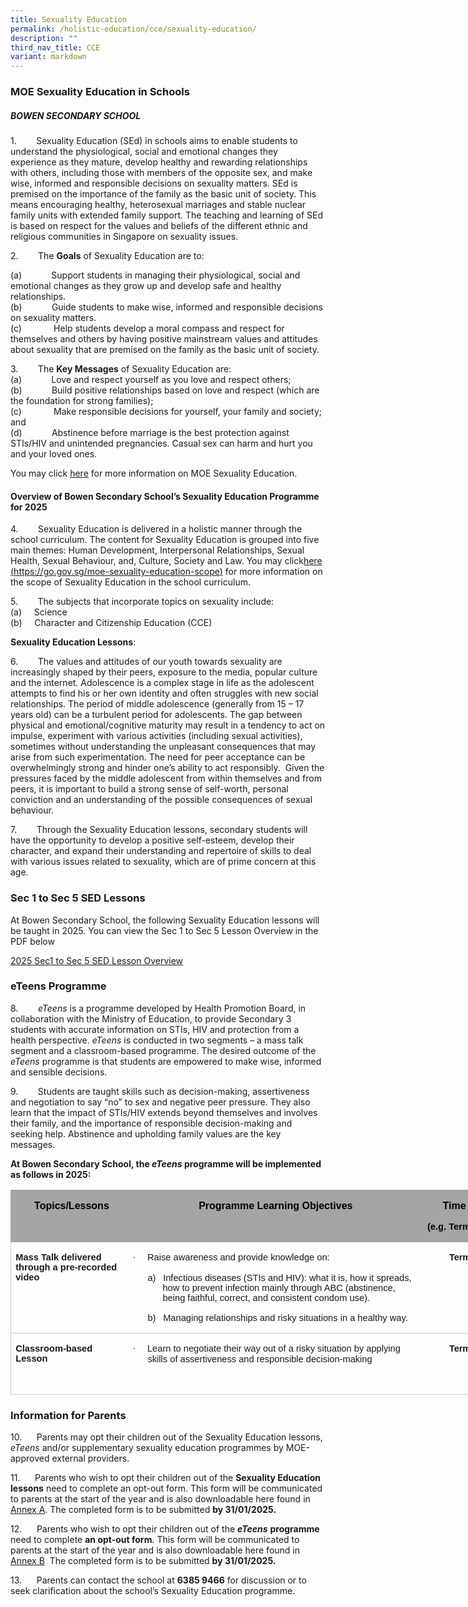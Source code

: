 ```yaml
---
title: Sexuality Education
permalink: /holistic-education/cce/sexuality-education/
description: ""
third_nav_title: CCE
variant: markdown
---
```

### MOE Sexuality Education in Schools

##### BOWEN SECONDARY SCHOOL

1.&nbsp;&nbsp;&nbsp;&nbsp;&nbsp;&nbsp;&nbsp; Sexuality Education (SEd) in schools aims to enable students to understand the physiological, social and emotional changes they experience as they mature, develop healthy and rewarding relationships with others, including those with members of the opposite sex, and make wise, informed and responsible decisions on sexuality matters. SEd is premised on the importance of the family as the basic unit of society. This means encouraging healthy, heterosexual marriages and stable nuclear family units with extended family support. The teaching and learning of SEd is based on respect for the values and beliefs of the different ethnic and religious communities in Singapore on sexuality issues.

2.&nbsp;&nbsp;&nbsp;&nbsp;&nbsp;&nbsp;&nbsp; The **Goals** of Sexuality Education are to:

(a)&nbsp;&nbsp;&nbsp;&nbsp;&nbsp;&nbsp;&nbsp;&nbsp;&nbsp;&nbsp;&nbsp; Support students in managing their physiological, social and emotional changes as they grow up and develop safe and healthy relationships.<br>
(b)&nbsp;&nbsp;&nbsp;&nbsp;&nbsp;&nbsp;&nbsp;&nbsp;&nbsp;&nbsp;&nbsp; Guide students to make wise, informed and responsible decisions on sexuality matters.<br>
(c)&nbsp;&nbsp;&nbsp;&nbsp;&nbsp;&nbsp;&nbsp;&nbsp;&nbsp;&nbsp;&nbsp;&nbsp; Help students develop a moral compass and respect for themselves and others by having positive mainstream values and attitudes about sexuality that are premised on the family as the basic unit of society.<br>

3.&nbsp;&nbsp;&nbsp;&nbsp;&nbsp;&nbsp;&nbsp; The **Key Messages** of Sexuality Education are:<br>
(a)&nbsp;&nbsp;&nbsp;&nbsp;&nbsp;&nbsp;&nbsp;&nbsp;&nbsp;&nbsp;&nbsp; Love and respect yourself as you love and respect others;<br>
(b)&nbsp;&nbsp;&nbsp;&nbsp;&nbsp;&nbsp;&nbsp;&nbsp;&nbsp;&nbsp;&nbsp; Build positive relationships based on love and respect (which are the foundation for strong families);<br>
(c)&nbsp;&nbsp;&nbsp;&nbsp;&nbsp;&nbsp;&nbsp;&nbsp;&nbsp;&nbsp;&nbsp;&nbsp; Make responsible decisions for yourself, your family and society; and<br>
(d)&nbsp;&nbsp;&nbsp;&nbsp;&nbsp;&nbsp;&nbsp;&nbsp;&nbsp;&nbsp;&nbsp; Abstinence before marriage is the best protection against STIs/HIV and unintended pregnancies. Casual sex can harm and hurt you and your loved ones. <br>

You may click [here](https://go.gov.sg/moe-sexuality-education) for more information on MOE Sexuality Education.

#### Overview of Bowen Secondary School’s Sexuality Education Programme for 2025

4.&nbsp;&nbsp;&nbsp;&nbsp;&nbsp;&nbsp;&nbsp; Sexuality Education is delivered in a holistic manner through the school curriculum. The content for Sexuality Education is grouped into five main themes: Human Development, Interpersonal Relationships, Sexual Health, Sexual Behaviour, and, Culture, Society and Law. You may click[here (https://go.gov.sg/moe-sexuality-education-scope)](https://go.gov.sg/moe-sexuality-education-scope) for more information on the scope of Sexuality Education in the school curriculum.

5.&nbsp;&nbsp;&nbsp;&nbsp;&nbsp;&nbsp;&nbsp; The subjects that incorporate topics on sexuality include:<br>
(a)&nbsp;&nbsp;&nbsp;&nbsp; Science<br>
(b)&nbsp;&nbsp;&nbsp;&nbsp; Character and Citizenship Education (CCE)

**Sexuality Education Lessons**:

6.&nbsp;&nbsp;&nbsp;&nbsp;&nbsp;&nbsp;&nbsp; The values and attitudes of our youth towards sexuality are increasingly shaped by their peers, exposure to the media, popular culture and the internet. Adolescence is a complex stage in life as the adolescent attempts to find his or her own identity and often struggles with new social relationships. The period of middle adolescence (generally from 15 – 17 years old) can be a turbulent period for adolescents. The gap between physical and emotional/cognitive maturity may result in a tendency to act on impulse, experiment with various activities (including sexual activities), sometimes without understanding the unpleasant consequences that may arise from such experimentation. The need for peer acceptance can be overwhelmingly strong and hinder one’s ability to act responsibly.&nbsp; Given the pressures faced by the middle adolescent from within themselves and from peers, it is important to build a strong sense of self-worth, personal conviction and an understanding of the possible consequences of sexual behaviour.

7.&nbsp;&nbsp;&nbsp;&nbsp;&nbsp;&nbsp;&nbsp; Through the Sexuality Education lessons, secondary students will have the opportunity to develop a positive self-esteem, develop their character, and expand their understanding and repertoire of skills to deal with various issues related to sexuality, which are of prime concern at this age.


### Sec 1 to Sec 5 SED Lessons
	
At Bowen Secondary School, the following Sexuality Education lessons will be taught in 2025. You can view the Sec 1 to Sec 5 Lesson Overview in the PDF below

[2025 Sec1 to Sec 5 SED Lesson Overview](/files/Holistic%20Education/CCE/SED/SED_S1_to_S5_Lessons_2025.pdf)



### eTeens Programme

8.&nbsp;&nbsp;&nbsp;&nbsp;&nbsp;&nbsp;&nbsp; _eTeens_ is a programme developed by Health Promotion Board, in collaboration with the Ministry of Education, to provide Secondary 3 students with accurate information on STIs, HIV and protection from a health perspective. _eTeens_ is conducted in two segments – a mass talk segment and a classroom-based programme. The desired outcome of the _eTeens_ programme is that students are empowered to make wise, informed and sensible decisions.

9.&nbsp;&nbsp;&nbsp;&nbsp;&nbsp;&nbsp;&nbsp; Students are taught skills such as decision-making, assertiveness and negotiation to say “no” to sex and negative peer pressure. They also learn that the impact of STIs/HIV extends beyond themselves and involves their family, and the importance of responsible decision-making and seeking help. Abstinence and upholding family values are the key messages.

**At Bowen Secondary School, the _eTeens_ programme will be implemented as follows in 2025:**


<table style="width:614.25pt;border-collapse:collapse;border:none;
 mso-border-alt:solid #C9C9C9 .5pt;mso-border-themecolor:accent3;mso-border-themetint:
 153;mso-yfti-tbllook:480;mso-padding-alt:0cm 5.4pt 0cm 5.4pt" width="819" cellpadding="0" cellspacing="0" border="1" class="MsoTable15List4Accent3"><tbody><tr style="mso-yfti-irow:-1;mso-yfti-firstrow:yes;mso-yfti-lastfirstrow:yes;
  height:30.8pt"><td style="width:133.0pt;border:solid #A5A5A5 1.0pt;
  mso-border-themecolor:accent3;border-right:none;mso-border-top-alt:solid #A5A5A5 .5pt;
  mso-border-top-themecolor:accent3;mso-border-left-alt:solid #A5A5A5 .5pt;
  mso-border-left-themecolor:accent3;mso-border-bottom-alt:solid #A5A5A5 .5pt;
  mso-border-bottom-themecolor:accent3;background:#A5A5A5;mso-background-themecolor:
  accent3;padding:0cm 5.4pt 0cm 5.4pt;height:30.8pt" valign="top" width="177"><p style="margin-left:4.95pt;text-align:center;
  mso-yfti-cnfc:5" align="center" class="MsoNormal"><b><span style="font-family:&quot;Arial&quot;,sans-serif;
  color:black" lang="EN-GB">Topics/Lessons</span></b><span style="font-family:
  &quot;Arial&quot;,sans-serif;color:black;mso-bidi-font-weight:bold" lang="EN-GB"></span></p></td><td style="width:361.45pt;border-top:solid #A5A5A5 1.0pt;
  mso-border-top-themecolor:accent3;border-left:none;border-bottom:solid #A5A5A5 1.0pt;
  mso-border-bottom-themecolor:accent3;border-right:none;mso-border-top-alt:
  solid #A5A5A5 .5pt;mso-border-top-themecolor:accent3;mso-border-bottom-alt:
  solid #A5A5A5 .5pt;mso-border-bottom-themecolor:accent3;background:#A5A5A5;
  mso-background-themecolor:accent3;padding:0cm 5.4pt 0cm 5.4pt;height:30.8pt" valign="top" width="482"><p style="margin-left:4.95pt;text-align:center;
  mso-yfti-cnfc:17" align="center" class="MsoNormal"><b><span style="font-family:&quot;Arial&quot;,sans-serif;
  color:black" lang="EN-GB">Programme Learning Objectives</span></b><span style="font-family:&quot;Arial&quot;,sans-serif;color:black;mso-bidi-font-weight:bold" lang="EN-GB"></span></p></td><td style="width:119.8pt;border:solid #A5A5A5 1.0pt;
  mso-border-themecolor:accent3;border-left:none;mso-border-top-alt:solid #A5A5A5 .5pt;
  mso-border-top-themecolor:accent3;mso-border-bottom-alt:solid #A5A5A5 .5pt;
  mso-border-bottom-themecolor:accent3;mso-border-right-alt:solid #A5A5A5 .5pt;
  mso-border-right-themecolor:accent3;background:#A5A5A5;mso-background-themecolor:
  accent3;padding:0cm 5.4pt 0cm 5.4pt;height:30.8pt" valign="top" width="160"><p style="margin-right:-1.95pt;text-align:center;
  tab-stops:96.6pt 411.8pt 447.3pt 454.4pt;mso-yfti-cnfc:9" align="center" class="MsoNormal"><b><span style="font-family:&quot;Arial&quot;,sans-serif;color:black" lang="EN-GB">Time Period</span></b><span style="font-family:&quot;Arial&quot;,sans-serif;color:black;mso-bidi-font-weight:
  bold" lang="EN-GB"></span></p><p style="margin-right:-1.95pt;text-align:center;
  tab-stops:96.6pt 411.8pt 447.3pt 454.4pt;mso-yfti-cnfc:9" align="center" class="MsoNormal"><b><span style="font-size:11.0pt;font-family:&quot;Arial&quot;,sans-serif;color:black" lang="EN-GB">(e.g. Term 3 Week 9)</span></b><span style="font-family:&quot;Arial&quot;,sans-serif;
  color:black;background:yellow;mso-highlight:yellow;mso-bidi-font-weight:bold" lang="EN-GB"></span></p></td></tr><tr style="mso-yfti-irow:0"><td style="width:133.0pt;border-top:none;border-left:
  solid #C9C9C9 1.0pt;mso-border-left-themecolor:accent3;mso-border-left-themetint:
  153;border-bottom:solid #C9C9C9 1.0pt;mso-border-bottom-themecolor:accent3;
  mso-border-bottom-themetint:153;border-right:none;mso-border-top-alt:solid #C9C9C9 .5pt;
  mso-border-top-themecolor:accent3;mso-border-top-themetint:153;mso-border-top-alt:
  solid #C9C9C9 .5pt;mso-border-top-themecolor:accent3;mso-border-top-themetint:
  153;mso-border-left-alt:solid #C9C9C9 .5pt;mso-border-left-themecolor:accent3;
  mso-border-left-themetint:153;mso-border-bottom-alt:solid #C9C9C9 .5pt;
  mso-border-bottom-themecolor:accent3;mso-border-bottom-themetint:153;
  padding:0cm 5.4pt 0cm 5.4pt" valign="top" width="177"><p style="mso-yfti-cnfc:68" class="MsoNormal"><b><span style="font-size:11.0pt;font-family:&quot;Arial&quot;,sans-serif" lang="EN-GB">Mass Talk delivered through a pre-recorded video</span></b></p></td><td style="width:361.45pt;border:none;border-bottom:
  solid #C9C9C9 1.0pt;mso-border-bottom-themecolor:accent3;mso-border-bottom-themetint:
  153;mso-border-top-alt:solid #C9C9C9 .5pt;mso-border-top-themecolor:accent3;
  mso-border-top-themetint:153;mso-border-top-alt:solid #C9C9C9 .5pt;
  mso-border-top-themecolor:accent3;mso-border-top-themetint:153;mso-border-bottom-alt:
  solid #C9C9C9 .5pt;mso-border-bottom-themecolor:accent3;mso-border-bottom-themetint:
  153;padding:0cm 5.4pt 0cm 5.4pt" valign="top" width="482"><p style="margin-left:18.0pt;text-align:justify;text-justify:
  inter-ideograph;text-indent:-18.0pt;mso-list:l1 level1 lfo1;tab-stops:list 18.0pt;
  mso-layout-grid-align:none;text-autospace:none;mso-yfti-cnfc:80" class="MsoNormal"><span style="font-size:11.0pt;font-family:Symbol;mso-fareast-font-family:
  Symbol;mso-bidi-font-family:Symbol" lang="EN-GB"><span style="mso-list:Ignore">·<span style="font:7.0pt &quot;Times New Roman&quot;">&nbsp;&nbsp;&nbsp;&nbsp;&nbsp;&nbsp;&nbsp; </span></span></span><span style="font-size:11.0pt;
  font-family:&quot;Arial&quot;,sans-serif" lang="EN-GB">Raise awareness and provide knowledge on:</span></p><p style="margin-top:0cm;margin-right:0cm;margin-bottom:5.0pt;
  margin-left:36.0pt;text-indent:-18.0pt;mso-list:l2 level1 lfo3;mso-yfti-cnfc:
  80" class="pf1"><span class="cf01"><span style="font-size:11.0pt;
  font-family:&quot;Arial&quot;,sans-serif;mso-fareast-font-family:Arial"><span style="mso-list:Ignore">a)<span style="font:7.0pt &quot;Times New Roman&quot;">&nbsp;&nbsp;&nbsp;&nbsp; </span></span></span></span><span class="cf01"><span style="font-size:11.0pt;font-family:&quot;Arial&quot;,sans-serif">Infectious diseases (STIs and HIV): what it is, how it spreads, how to prevent infection mainly through ABC (abstinence, being faithful, correct, and consistent condom use).</span></span></p><p style="margin-left:36.0pt;text-align:justify;text-justify:inter-ideograph;
  text-indent:-18.0pt;mso-list:l2 level1 lfo3;mso-layout-grid-align:none;
  text-autospace:none;mso-yfti-cnfc:80" class="pf1"><span style="font-size:11.0pt;font-family:&quot;Arial&quot;,sans-serif;mso-fareast-font-family:
  Arial"><span style="mso-list:Ignore">b)<span style="font:7.0pt &quot;Times New Roman&quot;">&nbsp;&nbsp;&nbsp;&nbsp; </span></span></span><span class="cf01"><span style="font-size:11.0pt;
  font-family:&quot;Arial&quot;,sans-serif">Managing relationships and risky situations in a healthy way.</span></span><span style="font-size:11.0pt;font-family:
  &quot;Arial&quot;,sans-serif"></span></p></td><td style="width:119.8pt;border-top:none;border-left:
  none;border-bottom:solid #C9C9C9 1.0pt;mso-border-bottom-themecolor:accent3;
  mso-border-bottom-themetint:153;border-right:solid #C9C9C9 1.0pt;mso-border-right-themecolor:
  accent3;mso-border-right-themetint:153;mso-border-top-alt:solid #C9C9C9 .5pt;
  mso-border-top-themecolor:accent3;mso-border-top-themetint:153;mso-border-top-alt:
  solid #C9C9C9 .5pt;mso-border-top-themecolor:accent3;mso-border-top-themetint:
  153;mso-border-bottom-alt:solid #C9C9C9 .5pt;mso-border-bottom-themecolor:
  accent3;mso-border-bottom-themetint:153;mso-border-right-alt:solid #C9C9C9 .5pt;
  mso-border-right-themecolor:accent3;mso-border-right-themetint:153;
  padding:0cm 5.4pt 0cm 5.4pt" valign="top" width="160"><p style="margin-right:-5.4pt;text-align:center;
  tab-stops:63.0pt 411.8pt 447.3pt 454.4pt;mso-yfti-cnfc:72" align="center" class="MsoNormal"><b><span style="font-size:11.0pt;mso-bidi-font-size:10.0pt;font-family:
  &quot;Arial&quot;,sans-serif;letter-spacing:-.1pt;mso-fareast-language:EN-GB" lang="EN-GB">Terms 1 - 3</span></b><b style="mso-bidi-font-weight:normal"><span style="font-size:11.0pt;font-family:&quot;Arial&quot;,sans-serif;background:yellow;
  mso-highlight:yellow" lang="EN-GB"></span></b></p></td></tr><tr style="mso-yfti-irow:1;mso-yfti-lastrow:yes"><td style="width:133.0pt;border-top:none;border-left:
  solid #C9C9C9 1.0pt;mso-border-left-themecolor:accent3;mso-border-left-themetint:
  153;border-bottom:solid #C9C9C9 1.0pt;mso-border-bottom-themecolor:accent3;
  mso-border-bottom-themetint:153;border-right:none;mso-border-top-alt:double #C9C9C9 1.5pt;
  mso-border-top-themecolor:accent3;mso-border-top-themetint:153;mso-border-top-alt:
  double #C9C9C9 1.5pt;mso-border-top-themecolor:accent3;mso-border-top-themetint:
  153;mso-border-left-alt:solid #C9C9C9 .5pt;mso-border-left-themecolor:accent3;
  mso-border-left-themetint:153;mso-border-bottom-alt:solid #C9C9C9 .5pt;
  mso-border-bottom-themecolor:accent3;mso-border-bottom-themetint:153;
  padding:0cm 5.4pt 0cm 5.4pt" valign="top" width="177"><p style="mso-yfti-cnfc:6" class="MsoNormal"><b><span style="font-size:11.0pt;font-family:&quot;Arial&quot;,sans-serif" lang="EN-GB">Classroom-based Lesson</span></b></p></td><td style="width:361.45pt;border:none;border-bottom:
  solid #C9C9C9 1.0pt;mso-border-bottom-themecolor:accent3;mso-border-bottom-themetint:
  153;mso-border-top-alt:double #C9C9C9 1.5pt;mso-border-top-themecolor:accent3;
  mso-border-top-themetint:153;mso-border-top-alt:double #C9C9C9 1.5pt;
  mso-border-top-themecolor:accent3;mso-border-top-themetint:153;mso-border-bottom-alt:
  solid #C9C9C9 .5pt;mso-border-bottom-themecolor:accent3;mso-border-bottom-themetint:
  153;padding:0cm 5.4pt 0cm 5.4pt" valign="top" width="482"><p style="margin-left:18.0pt;text-indent:-18.0pt;mso-list:
  l0 level1 lfo2;tab-stops:list 18.0pt;mso-yfti-cnfc:18" class="MsoNormal"><span style="font-size:11.0pt;font-family:Symbol;mso-fareast-font-family:
  Symbol;mso-bidi-font-family:Symbol" lang="EN-GB"><span style="mso-list:Ignore">·<span style="font:7.0pt &quot;Times New Roman&quot;">&nbsp;&nbsp;&nbsp;&nbsp;&nbsp;&nbsp;&nbsp; </span></span></span><span style="font-size:11.0pt;
  font-family:&quot;Arial&quot;,sans-serif" lang="EN-GB">Learn to negotiate their way out of a risky situation by applying skills of assertiveness and responsible decision-making</span></p><p style="margin-left:18.0pt;mso-yfti-cnfc:18" class="MsoNormal"><b><span style="font-size:11.0pt;font-family:&quot;Arial&quot;,sans-serif" lang="EN-GB">&nbsp;</span></b></p></td><td style="width:119.8pt;border-top:none;border-left:
  none;border-bottom:solid #C9C9C9 1.0pt;mso-border-bottom-themecolor:accent3;
  mso-border-bottom-themetint:153;border-right:solid #C9C9C9 1.0pt;mso-border-right-themecolor:
  accent3;mso-border-right-themetint:153;mso-border-top-alt:double #C9C9C9 1.5pt;
  mso-border-top-themecolor:accent3;mso-border-top-themetint:153;mso-border-top-alt:
  double #C9C9C9 1.5pt;mso-border-top-themecolor:accent3;mso-border-top-themetint:
  153;mso-border-bottom-alt:solid #C9C9C9 .5pt;mso-border-bottom-themecolor:
  accent3;mso-border-bottom-themetint:153;mso-border-right-alt:solid #C9C9C9 .5pt;
  mso-border-right-themecolor:accent3;mso-border-right-themetint:153;
  padding:0cm 5.4pt 0cm 5.4pt" valign="top" width="160"><p style="margin-right:-5.4pt;text-align:center;
  tab-stops:63.0pt 411.8pt 447.3pt 454.4pt;mso-yfti-cnfc:10" align="center" class="MsoNormal"><b><span style="font-size:11.0pt;mso-bidi-font-size:10.0pt;font-family:
  &quot;Arial&quot;,sans-serif;letter-spacing:-.1pt;mso-fareast-language:EN-GB" lang="EN-GB">Terms 1 - 3</span></b><b style="mso-bidi-font-weight:normal"><span style="font-size:11.0pt;font-family:&quot;Arial&quot;,sans-serif;background:yellow;
  mso-highlight:yellow" lang="EN-GB"></span></b></p></td></tr></tbody></table>

### Information for Parents
10.&nbsp;&nbsp;&nbsp;&nbsp;&nbsp; Parents may opt their children out of the Sexuality Education lessons, _eTeens_ and/or supplementary sexuality education programmes by MOE-approved external providers.

11.&nbsp;&nbsp;&nbsp;&nbsp;&nbsp; Parents who wish to opt their children out of the **Sexuality Education lessons** need to complete an opt-out form. This form will be communicated to parents at the start of the year and is also downloadable here found in [Annex A](/files/Holistic%20Education/CCE/SED/Annex_A_SEd_Parent_Opt_Out_Form_2025.pdf). The completed form is to be submitted **by 31/01/2025.**

12.&nbsp;&nbsp;&nbsp;&nbsp;&nbsp; Parents who wish to opt their children out of the **_eTeens_** **programme** need to complete **an opt-out form**. This form will be communicated to parents at the start of the year and is also downloadable here found in [Annex B](/files/Holistic%20Education/CCE/SED/Annex_B_eTeens_Parents_Opt_out_Form_2025.pdf) &nbsp;The completed form is to be submitted **by 31/01/2025.**

13.&nbsp;&nbsp;&nbsp;&nbsp;&nbsp; Parents can contact the school at **6385 9466** for discussion or to seek clarification about the school’s Sexuality Education programme.